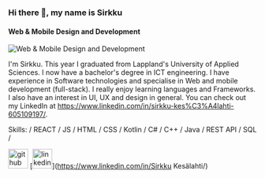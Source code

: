 ### Hi there 👋, my name is Sirkku 
#### Web & Mobile Design and Development
![Web & Mobile Design and Development](https://arturssmirnovs.github.io/github-profile-readme-generator/images/banner.png)

I'm Sirkku. This year I graduated from Lappland's University of Applied Sciences. I now have a bachelor's degree in ICT engineering. I have experience in Software technologies and specialise in Web and mobile development (full-stack). I really enjoy learning languages and Frameworks. I also have an interest in UI, UX and design in general. You can check out my LinkedIn at https://www.linkedin.com/in/sirkku-kes%C3%A4lahti-605109197/.

Skills: / REACT / JS / HTML / CSS / Kotlin / C# / C++ / Java / REST API / SQL / 

[<img src='https://cdn.jsdelivr.net/npm/simple-icons@3.0.1/icons/github.svg' alt='github' height='40'>](https://github.com/Sikesala93)  [<img src='https://cdn.jsdelivr.net/npm/simple-icons@3.0.1/icons/linkedin.svg' alt='linkedin' height='40'>](https://www.linkedin.com/in/Sirkku Kesälahti/)  








